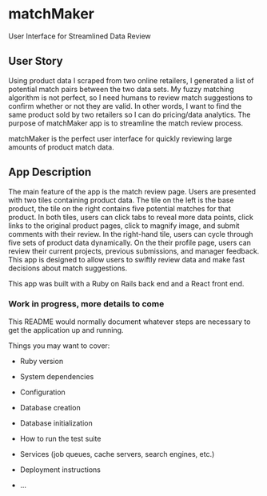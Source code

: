 # matchMaker
User Interface for Streamlined Data Review

## User Story
Using product data I scraped from two online retailers, I generated a list of potential match pairs between the two data sets. My fuzzy matching algorithm is not perfect, so I need humans to review match suggestions to confirm whether or not they are valid. In other words, I want to find the same product sold by two retailers so I can do pricing/data analytics. The purpose of matchMaker app is to streamline the match review process. 

matchMaker is the perfect user interface for quickly reviewing large amounts of product match data.

## App Description
The main feature of the app is the match review page. Users are presented with two tiles containing product data. The tile on the left is the base product, the tile on the right contains five potential matches for that product. In both tiles, users can click tabs to reveal more data points, click links to the original product pages, click to magnify image, and submit comments with their review. In the right-hand tile, users can cycle through five sets of product data dynamically. On the their profile page, users can review their current projects, previous submissions, and manager feedback. This app is designed to allow users to swiftly review data and make fast decisions about match suggestions.

This app was built with a Ruby on Rails back end and a React front end. 

### Work in progress, more details to come


This README would normally document whatever steps are necessary to get the
application up and running.

Things you may want to cover:

* Ruby version

* System dependencies

* Configuration

* Database creation

* Database initialization

* How to run the test suite

* Services (job queues, cache servers, search engines, etc.)

* Deployment instructions

* ...
